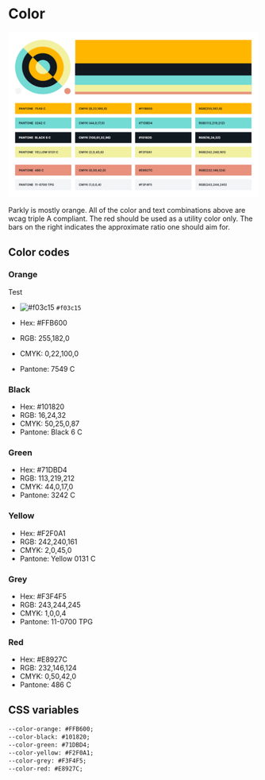 # Color

![Parkly color examples](parkly_color_for_documentation.jpg)

Parkly is mostly orange. All of the color and text combinations above are wcag triple A compliant. The red should be used as a utility color only. The bars on the right indicates the approximate ratio one should aim for.

## Color codes

### Orange

Test
- ![#f03c15](https://placehold.co/15x15/f03c15/f03c15.png) `#f03c15`

- Hex: #FFB600
- RGB: 255,182,0
- CMYK: 0,22,100,0
- Pantone: 7549 C

### Black
- Hex: #101820
- RGB: 16,24,32
- CMYK: 50,25,0,87
- Pantone: Black 6 C

### Green
- Hex: #71DBD4
- RGB: 113,219,212
- CMYK: 44,0,17,0
- Pantone: 3242 C

### Yellow
- Hex: #F2F0A1
- RGB: 242,240,161
- CMYK: 2,0,45,0
- Pantone: Yellow 0131 C

### Grey
- Hex: #F3F4F5
- RGB: 243,244,245
- CMYK: 1,0,0,4
- Pantone: 11-0700 TPG

### Red
- Hex: #E8927C
- RGB: 232,146,124
- CMYK: 0,50,42,0
- Pantone: 486 C

## CSS variables

```
--color-orange: #FFB600;
--color-black: #101820;
--color-green: #71DBD4;
--color-yellow: #F2F0A1;
--color-grey: #F3F4F5;
--color-red: #E8927C;
```
